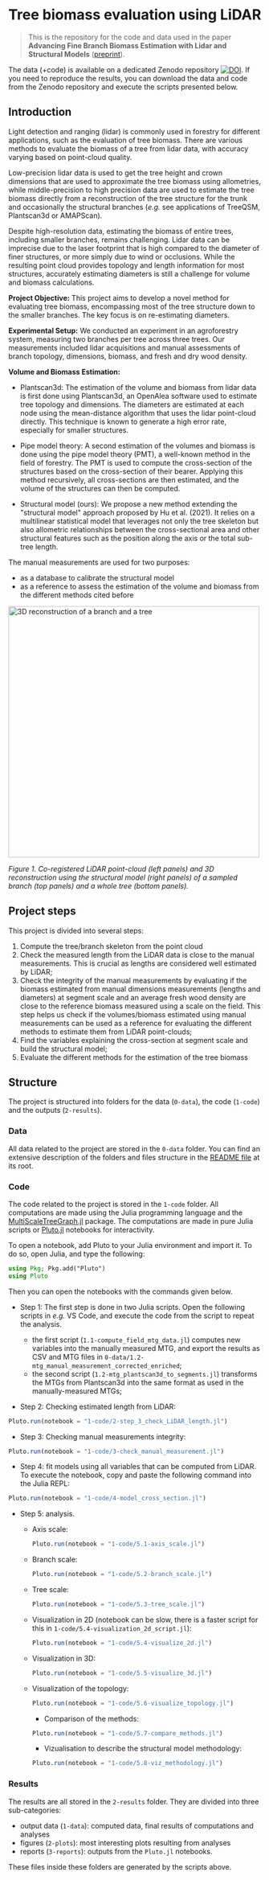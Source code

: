 # Tree biomass evaluation using LiDAR

> This is the repository for the code and data used in the paper **Advancing Fine Branch Biomass Estimation with Lidar and Structural Models** ([preprint](https://hal.archives-ouvertes.fr/hal-03838571)).

The data (+code) is available on a dedicated Zenodo repository [![DOI](https://zenodo.org/badge/DOI/10.5281/zenodo.7038482.svg)](https://doi.org/10.5281/zenodo.7038482). If you need to reproduce the results, you can download the data and code from the Zenodo repository and execute the scripts presented below.

## Introduction

Light detection and ranging (lidar) is commonly used in forestry for different applications, such as the evaluation of tree biomass. There are various methods to evaluate the biomass of a tree from lidar data, with accuracy varying based on point-cloud quality.

Low-precision lidar data is used to get the tree height and crown dimensions that are used to approximate the tree biomass using allometries, while middle-precision to high precision data are used to estimate the tree biomass directly from a reconstruction of the tree structure for the trunk and occasionally the structural branches (*e.g.* see applications of TreeQSM, Plantscan3d or AMAPScan). 

Despite high-resolution data, estimating the biomass of entire trees, including smaller branches, remains challenging. Lidar data can be imprecise due to the laser footprint that is high compared to the diameter of finer structures, or more simply due to wind or occlusions. While the resulting point cloud provides topology and length information for most structures, accurately estimating diameters is still a challenge for volume and biomass calculations.

**Project Objective:** This project aims to develop a novel method for evaluating tree biomass, encompassing most of the tree structure down to the smaller branches. The key focus is on re-estimating diameters.

**Experimental Setup:** We conducted an experiment in an agroforestry system, measuring two branches per tree across three trees. Our measurements included lidar acquisitions and manual assessments of branch topology, dimensions, biomass, and fresh and dry wood density.

**Volume and Biomass Estimation:** 

- Plantscan3d: The estimation of the volume and biomass from lidar data is first done using Plantscan3d, an OpenAlea software used to estimate tree topology and dimensions. The diameters are estimated at each node using the mean-distance algorithm that uses the lidar point-cloud directly. This technique is known to generate a high error rate, especially for smaller structures.

- Pipe model theory: A second estimation of the volumes and biomass is done using the pipe model theory (PMT), a well-known method in the field of forestry. The PMT is used to compute the cross-section of the structures based on the cross-section of their bearer. Applying this method recursively, all cross-sections are then estimated, and the volume of the structures can then be computed.

- Structural model (ours): We propose a new method extending the "structural model" approach proposed by Hu et al. (2021). It relies on a multilinear statistical model that leverages not only the tree skeleton but also allometric relationships between the cross-sectional area and other structural features such as the position along the axis or the total sub-tree length.

The manual measurements are used for two purposes:

- as a database to calibrate the structural model
- as a reference to assess the estimation of the volume and biomass from the different methods cited before

<img src="./2-results/2-plots/Figure_8-visualisation_2d_fine.png" width="500" alt="3D reconstruction of a branch and a tree" />

*Figure 1. Co-registered LiDAR point-cloud (left panels) and 3D reconstruction using the structural model (right panels) of a sampled branch (top panels) and a whole tree (bottom panels).*

## Project steps

This project is divided into several steps:

1. Compute the tree/branch skeleton from the point cloud
2. Check the measured length from the LiDAR data is close to the manual measurements. This is crucial as lengths are considered well estimated by LiDAR;
3. Check the integrity of the manual measurements by evaluating if the biomass estimated from manual dimensions measurements (lengths and diameters) at segment scale and an average fresh wood density are close to the reference biomass measured using a scale on the field. This step helps us check if the volumes/biomass estimated using manual measurements can be used as a reference for evaluating the different methods to estimate them from LiDAR point-clouds;
4. Find the variables explaining the cross-section at segment scale and build the structural model;
5. Evaluate the different methods for the estimation of the tree biomass

## Structure

The project is structured into folders for the data (`0-data`), the code (`1-code`) and the outputs (`2-results`).

### Data

All data related to the project are stored in the `0-data` folder. You can find an extensive description of the folders and files structure in the [README file](0-data/README.md) at its root.

### Code

The code related to the project is stored in the `1-code` folder. All computations are made using the Julia programming language and the [MultiScaleTreeGraph.jl](https://vezy.github.io/MultiScaleTreeGraph.jl/dev/) package. The computations are made in pure Julia scripts or [Pluto.jl](https://github.com/fonsp/Pluto.jl) notebooks for interactivity.

To open a notebook, add Pluto to your Julia environment and import it. To do so, open Julia, and type the following:

```julia
using Pkg; Pkg.add("Pluto")
using Pluto
```

Then you can open the notebooks with the commands given below.

- Step 1: The first step is done in two Julia scripts. Open the following scripts in *e.g.* VS Code, and execute the code from the script to repeat the analysis.
  - the first script (`1.1-compute_field_mtg_data.jl`) computes new variables into the manually measured MTG, and export the results as CSV and MTG files in `0-data/1.2-mtg_manual_measurement_corrected_enriched`;
  - the second script (`1.2-mtg_plantscan3d_to_segments.jl`) transforms the MTGs from Plantscan3d into the same format as used in the manually-measured MTGs;

- Step 2: Checking estimated length from LiDAR:

```julia
Pluto.run(notebook = "1-code/2-step_3_check_LiDAR_length.jl")
```

- Step 3: Checking manual measurements integrity:

```julia
Pluto.run(notebook = "1-code/3-check_manual_measurement.jl")
```

- Step 4: fit models using all variables that can be computed from LiDAR. To execute the notebook, copy and paste the following command into the Julia REPL:

```julia
Pluto.run(notebook = "1-code/4-model_cross_section.jl")
```

- Step 5: analysis.

  - Axis scale:

    ```julia
    Pluto.run(notebook = "1-code/5.1-axis_scale.jl")
    ```

  - Branch scale:

    ```julia
    Pluto.run(notebook = "1-code/5.2-branch_scale.jl")
    ```

  - Tree scale:

    ```julia
    Pluto.run(notebook = "1-code/5.3-tree_scale.jl")
    ```

  - Visualization in 2D (notebook can be slow, there is a faster script for this in `1-code/5.4-visualization_2d_script.jl`):

    ```julia
    Pluto.run(notebook = "1-code/5.4-visualize_2d.jl")
    ```

  - Visualization in 3D:

    ```julia
    Pluto.run(notebook = "1-code/5.5-visualize_3d.jl")
    ```

  - Visualization of the topology:

    ```julia
    Pluto.run(notebook = "1-code/5.6-visualize_topology.jl")
    ```

    - Comparison of the methods:

    ```julia
    Pluto.run(notebook = "1-code/5.7-compare_methods.jl")
    ```

    - Vizualisation to describe the structural model methodology:

    ```julia
    Pluto.run(notebook = "1-code/5.8-viz_methodology.jl")
    ```

### Results

The results are all stored in the `2-results` folder. They are divided into three sub-categories:

- output data (`1-data`): computed data, final results of computations and analyses
- figures (`2-plots`): most interesting plots resulting from analyses
- reports (`3-reports`): outputs from the `Pluto.jl` notebooks.

These files inside these folders are generated by the scripts above.